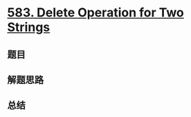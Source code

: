 # [583. Delete Operation for Two Strings](https://leetcode.com/problems/delete-operation-for-two-strings/)

## 题目


## 解题思路


## 总结


